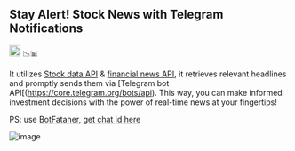 ## **Stay Alert! Stock News with Telegram Notifications**
<img src="https://github.com/PiyushBagde/100-days-of-python/assets/100503136/46a60d16-93fa-482a-8bb4-4b8494562484" width="20"> 📉📊

It utilizes [Stock data API](https://www.alphavantage.co/) & [financial news API](https://newsapi.org/), it retrieves relevant headlines and promptly sends them via [Telegram bot API[(https://core.telegram.org/bots/api). This way, you can make informed investment decisions with the power of real-time news at your fingertips!

PS: use [BotFataher](https://t.me/BotFather), [get chat id here](https://t.me/get_id_bot)

![image](https://github.com/PiyushBagde/100-days-of-python/assets/100503136/272e97f4-bc9b-4aea-a040-f8ce2041baf1)
